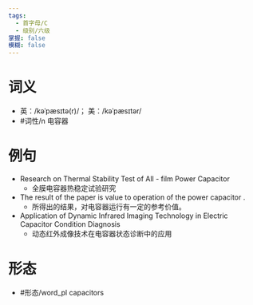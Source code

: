 ```yaml
---
tags:
  - 首字母/C
  - 级别/六级
掌握: false
模糊: false
---
```

# 词义
- 英：/kəˈpæsɪtə(r)/； 美：/kəˈpæsɪtər/
- #词性/n  电容器
# 例句
- Research on Thermal Stability Test of All - film Power Capacitor
	- 全膜电容器热稳定试验研究
- The result of the paper is value to operation of the power capacitor .
	- 所得出的结果，对电容器运行有一定的参考价值。
- Application of Dynamic Infrared Imaging Technology in Electric Capacitor Condition Diagnosis
	- 动态红外成像技术在电容器状态诊断中的应用
# 形态
- #形态/word_pl capacitors
